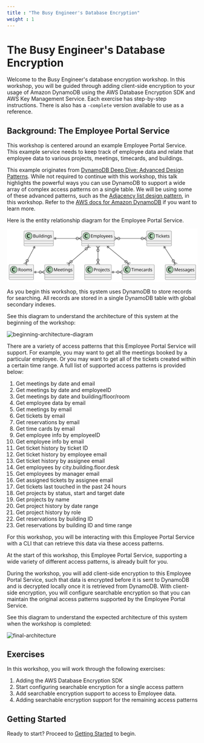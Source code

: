 ```yaml
---
title : "The Busy Engineer's Database Encryption"
weight : 1
---
```


# The Busy Engineer's Database Encryption

Welcome to the Busy Engineer's database encryption workshop.
In this workshop, you will be guided through adding client-side encryption
to your usage of Amazon DynamoDB
using the AWS Database Encryption SDK
and AWS Key Management Service.
Each exercise has step-by-step instructions.
There is also has a `-complete` version available to use as a reference.

## Background: The Employee Portal Service

This workshop is centered around an example Employee Portal Service.
This example service needs to keep track of employee data
and relate that employee data to various projects, meetings, timecards,
and buildings.

This example originates from [DynamoDB Deep Dive: Advanced Design Patterns](https://youtu.be/xfxBhvGpoa0?t=2293).
While not required to continue with this workshop,
this talk highlights the powerful ways you can use DynamoDB
to support a wide array of complex access patterns on a single table.
We will be using some of these advanced patterns, such as the
[Adjacency list design pattern](https://docs.aws.amazon.com/amazondynamodb/latest/developerguide/bp-adjacency-graphs.html#bp-adjacency-lists),
in this workshop.
Refer to the [AWS docs for Amazon DynamoDB](https://docs.aws.amazon.com/amazondynamodb/latest/developerguide/Introduction.html)
if you want to learn more.

Here is the entity relationship diagram for the Employee Portal Service.

![er-diagram](/static/er-diagram.svg)

<!-- ```plantuml alt="Data Model" title="Data Model"
@startuml

skinparam BackgroundColor transparent
' Changing the lines to white
' makes the diagram look better
' on dark backgrounds.

Employees }o-[#black]-o{ Projects
Employees }o-[#black]-o{ Meetings
Employees }o-[#black]o{ Tickets
Employees ||-[#black]-o{ Timecards
Projects ||-[#black]o{ Timecards
Tickets ||-[#black]-o{ Messages
Rooms ||-[#black]o{ Meetings
Buildings ||-[#black]o{ Employees
Buildings ||-[#black]-o{ Rooms

@enduml
``` -->

As you begin this workshop,
this system uses DynamoDB to store records for searching.
All records are stored in a single DynamoDB table
with global secondary indexes. 

See this diagram to understand the architecture of this system at the beginning of the workshop:

![beginning-architecture-diagram](/static/beginning-architecture-overview.svg)

<!-- ```plantuml alt="Beginning architecture overview" title="Beginning architecture overview"
@startuml

skinparam BackgroundColor transparent

!define AWSPuml https://raw.githubusercontent.com/awslabs/aws-icons-for-plantuml/v15.0/dist
!include AWSPuml/AWSCommon.puml
!include AWSPuml/AWSSimplified.puml
!include AWSPuml/SecurityIdentityCompliance/all.puml


!include AWSPuml/Database/all.puml
!include AWSPuml/Storage/all.puml
!include AWSPuml/DeveloperTools/all.puml
!include AWSPuml/Groups/all.puml

DynamoDBItem(DDBItem, "Item", "")

AWSGroupColoring(Cloud9Instance, #FFFFFF, #3B48CC, plain)
AWSGroupEntity(IDE, "Workshop Instance", #3B48CC, Cloud9, Cloud9Instance) {
  ToolsandSDKs(EmployeePortalService, "", "")
}

AWSGroupColoring(DDBService, #FFFFFF, #3B48CC, plain)
AWSGroupEntity(DDBGroup, "Amazon DynamoDB", #3B48CC, DynamoDB, DDBService) {
  DynamoDBItems(DDBTable, "Table", "")
  DynamoDBGlobalsecondaryindex(GSI1, "GSI", "")
  DynamoDBGlobalsecondaryindex(GSI2, "GSI", "")

  NOTE: When uncommenting, remove the backslash from next 2 lines
  DDBTable -\-> GSI1
  DDBTable -\-> GSI2
}

EmployeePortalService <- DDBItem
DDBItem -> DDBGroup

@enduml
``` -->

There are a variety of access patterns that this Employee Portal Service
will support.
For example, you may want to get all the meetings booked by a particular employee.
Or you may want to get all of the tickets created within a certain time range.
A full list of supported access patterns is provided below:

1. Get meetings by date and email
1. Get meetings by date and employeeID
1. Get meetings by date and building/floor/room
1. Get employee data by email
1. Get meetings by email
1. Get tickets by email
1. Get reservations by email
1. Get time cards by email
1. Get employee info by employeeID
1. Get employee info by email
1. Get ticket history by ticket ID
1. Get ticket history by employee email
1. Get ticket history by assignee email
1. Get employees by city.building.floor.desk
1. Get employees by manager email
1. Get assigned tickets by assignee email
1. Get tickets last touched in the past 24 hours
1. Get projects by status, start and target date
1. Get projects by name
1. Get project history by date range
1. Get project history by role
1. Get reservations by building ID
1. Get reservations by building ID and time range

For this workshop, you will be interacting with this Employee Portal Service
with a CLI that can retrieve this data via these access patterns.

At the start of this workshop, this Employee Portal Service,
supporting a wide variety of different access patterns,
is already built for you.

During the workshop, you will add client-side encryption
to this Employee Portal Service,
such that data is encrypted before it is sent to DynamoDB
and is decrypted locally once it is retrieved from DynamoDB. 
With client-side encryption, you will configure searchable
encryption so that you can maintain the original access patterns
supported by the Employee Portal Service.

See this diagram to understand the expected architecture of this system when the workshop is completed:

![final-architecture](/static/final-architecture.svg)

<!-- ```plantuml alt="Final architecture overview" title="Final architecture overview"
@startuml

skinparam BackgroundColor transparent

!define AWSPuml https://raw.githubusercontent.com/awslabs/aws-icons-for-plantuml/v15.0/dist
!include AWSPuml/AWSCommon.puml
!include AWSPuml/AWSSimplified.puml
!include AWSPuml/SecurityIdentityCompliance/all.puml


!include AWSPuml/Database/all.puml
!include AWSPuml/Storage/all.puml
!include AWSPuml/DeveloperTools/all.puml
!include AWSPuml/Groups/all.puml


AWSGroupColoring(KMSService, #FFFFFF, #3B48CC, plain)
AWSGroupEntity(AWSKMS, "AWS KMS", #3B48CC, KeyManagementService, KMSService)

IdentityAccessManagementDataEncryptionKey(DataKey, "DataKey", "")

AWSGroupColoring(EncryptedDDBItemColor, #FFFFFF, #3B48CC, plain)
AWSGroupEntity(EncryptedItem, "EncryptedItem", #3B48CC, IdentityAccessManagementEncryptedData, EncryptedDDBItemColor) {
  DynamoDBItem(DDBItem, "Item", "")
}
IdentityAccessManagementDataEncryptionKey(DataKey, "", "")

AWSGroupColoring(Cloud9Instance, #FFFFFF, #3B48CC, plain)
AWSGroupEntity(IDE, "Workshop Instance", #3B48CC, Cloud9, Cloud9Instance) {
  ToolsandSDKs(EmployeePortalService, "", "")
}

AWSGroupColoring(DDBService, #FFFFFF, #3B48CC, plain)
AWSGroupEntity(DDBGroup, "Amazon DynamoDB", #3B48CC, DynamoDB, DDBService) {
  DynamoDBItems(DDBTable, "Table", "")
  DynamoDBGlobalsecondaryindex(GSI1, "GSI", "")
  DynamoDBGlobalsecondaryindex(GSI2, "GSI", "")

  NOTE: When uncommenting, remove the backslash from next 2 lines
  DDBTable -\-> GSI1
  DDBTable -\-> GSI2
}

EmployeePortalService <- DDBItem
DDBItem -> DDBGroup

AWSKMS <-- DataKey
  NOTE: When uncommenting, remove the backslash from next line
DataKey -\-> EmployeePortalService

@enduml
``` -->

## Exercises

In this workshop, you will work through the following exercises:

1. Adding the AWS Database Encryption SDK
1. Start configuring searchable encryption for a single access pattern
1. Add searchable encryption support to access to Employee data.
1. Adding searchable encryption support for the remaining access patterns

## Getting Started

Ready to start? Proceed to [Getting Started](./getting-started.md) to begin.
